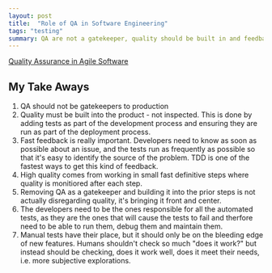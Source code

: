 ```yaml
---
layout: post
title:  "Role of QA in Software Engineering"
tags: "testing"
summary: QA are not a gatekeeper, quality should be built in and feedback fast.
---
```


[Quality Assurance in Agile Software](https://www.youtube.com/watch?v=XhFVtuNDAoM)

## My Take Aways

1. QA should not be gatekeepers to production
2. Quality must be built into the product - not inspected. This is done by adding tests as part of the development process and ensuring they are run as part of the deployment process.
3. Fast feedback is really important. Developers need to know as soon as possible about an issue, and the tests run as frequently as possible so that it's easy to identify the source of the problem. TDD is one of the fastest ways to get this kind of feedback.
4. High quality comes from working in small fast definitive steps where quality is monitiored after each step.
5. Removing QA as a gatekeeper and building it into the prior steps is not actually disregarding quality, it's bringing it front and center.
6. The developers need to be the ones responsible for all the automated tests, as they are the ones that will cause the tests to fail and therfore need to be able to run them, debug them and maintain them.
7. Manual tests have their place, but it should only be on the bleeding edge of new features. Humans shouldn't check so much "does it work?" but instead should be checking, does it work well, does it meet their needs, i.e. more subjective explorations.
